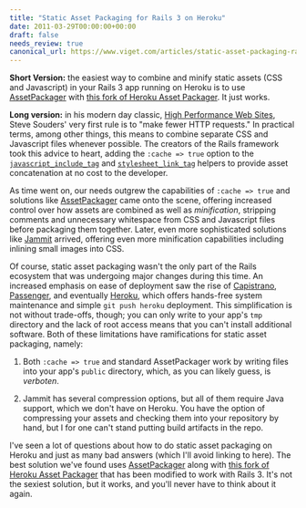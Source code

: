 ```yaml
---
title: "Static Asset Packaging for Rails 3 on Heroku"
date: 2011-03-29T00:00:00+00:00
draft: false
needs_review: true
canonical_url: https://www.viget.com/articles/static-asset-packaging-rails-3-heroku/
---
```


**Short Version:** the easiest way to combine and minify static assets
(CSS and Javascript) in your Rails 3 app running on Heroku is to use
[AssetPackager](https://github.com/sbecker/asset_packager) with [this
fork of Heroku Asset
Packager](https://github.com/cbeier/heroku_asset_packager). It just
works.

**Long version:** in his modern day classic, [High Performance Web
Sites](https://www.amazon.com/High-Performance-Web-Sites-Essential/dp/0596529309),
Steve Souders\' very first rule is to "make fewer HTTP requests." In
practical terms, among other things, this means to combine separate CSS
and Javascript files whenever possible. The creators of the Rails
framework took this advice to heart, adding the `:cache => true` option
to the
[`javascript_include_tag`](http://apidock.com/rails/ActionView/Helpers/AssetTagHelper/javascript_include_tag)
and
[`stylesheet_link_tag`](http://apidock.com/rails/ActionView/Helpers/AssetTagHelper/stylesheet_link_tag)
helpers to provide asset concatenation at no cost to the developer.

As time went on, our needs outgrew the capabilities of `:cache => true`
and solutions like
[AssetPackager](https://github.com/sbecker/asset_packager) came onto the
scene, offering increased control over how assets are combined as well
as *minification*, stripping comments and unnecessary whitespace from
CSS and Javascript files before packaging them together. Later, even
more sophisticated solutions like
[Jammit](https://documentcloud.github.com/jammit/) arrived, offering
even more minification capabilities including inlining small images into
CSS.

Of course, static asset packaging wasn't the only part of the Rails
ecosystem that was undergoing major changes during this time. An
increased emphasis on ease of deployment saw the rise of
[Capistrano](https://github.com/capistrano/capistrano/wiki),
[Passenger](http://www.modrails.com/), and eventually
[Heroku](https://heroku.com/), which offers hands-free system
maintenance and simple `git push heroku` deployment. This simplification
is not without trade-offs, though; you can only write to your app's
`tmp` directory and the lack of root access means that you can't install
additional software. Both of these limitations have ramifications for
static asset packaging, namely:

1.  Both `:cache => true` and standard AssetPackager work by writing
    files into your app's `public` directory, which, as you can likely
    guess, is *verboten*.

2.  Jammit has several compression options, but all of them require Java
    support, which we don't have on Heroku. You have the option of
    compressing your assets and checking them into your repository by
    hand, but I for one can't stand putting build artifacts in the repo.

I've seen a lot of questions about how to do static asset packaging on
Heroku and just as many bad answers (which I'll avoid linking to here).
The best solution we've found uses
[AssetPackager](https://github.com/sbecker/asset_packager) along with
[this fork of Heroku Asset
Packager](https://github.com/cbeier/heroku_asset_packager) that has been
modified to work with Rails 3. It's not the sexiest solution, but it
works, and you'll never have to think about it again.
